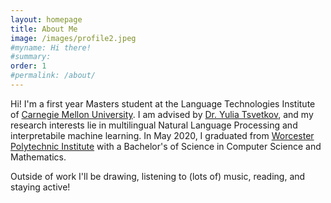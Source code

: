 ```yaml
---
layout: homepage
title: About Me
image: /images/profile2.jpeg
#myname: Hi there!
#summary:
order: 1
#permalink: /about/
---
```

Hi! I'm a first year Masters student at the Language Technologies Institute of [Carnegie Mellon University](https://www.lti.cs.cmu.edu/). I am advised by [Dr. Yulia Tsvetkov](http://www.cs.cmu.edu/~ytsvetko/), and my research interests lie in multilingual Natural Language Processing and interpretabile machine learning.
In May 2020, I graduated from [Worcester Polytechnic Institute](https://wpi.edu) with a Bachelor's of Science in Computer Science and Mathematics.    

Outside of work I'll be drawing, listening to (lots of) music, reading, and staying active! 
